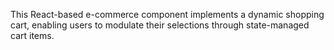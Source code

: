 This React-based e-commerce component implements a dynamic shopping cart, enabling users to modulate their selections through state-managed cart items.